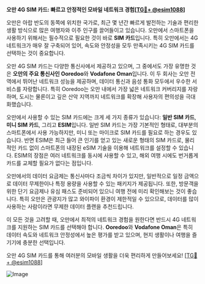 **오만 4G SIM 카드: 빠르고 안정적인 모바일 네트워크 경험[[TG💪+ @esim1088](https://t.me/s/esim1088)]**

오만은 아랍 반도의 동쪽에 위치한 국가로, 최근 몇 년간 빠르게 발전하는 기술과 편리한 생활 방식으로 많은 여행자와 이주 인구를 끌어들이고 있습니다. 오만에서 스마트폰을 사용하기 위해서는 필수적으로 필요한 것이 바로 **SIM 카드**입니다. 특히 오만에서는 4G 네트워크가 매우 잘 구축되어 있어, 속도와 안정성을 모두 만족시키는 4G SIM 카드를 선택하는 것이 중요합니다.

오만 4G SIM 카드는 다양한 통신사에서 제공하고 있으며, 그 중에서도 가장 유명한 것은 **오만의 주요 통신사인 Ooredoo**와 **Vodafone Oman**입니다. 이 두 회사는 오만 전역에서 뛰어난 네트워크 성능을 제공하며, 데이터 통신과 음성 통화 모두에서 우수한 서비스를 자랑합니다. 특히 Ooredoo는 오만 내에서 가장 넓은 네트워크 커버리지를 자랑하며, 도시는 물론이고 깊은 산악 지역까지 네트워크를 확장해 사용자의 편의성을 극대화했습니다.

오만에서 사용할 수 있는 SIM 카드에는 크게 세 가지 종류가 있습니다: **일반 SIM 카드**, **미니 SIM 카드**, 그리고 **ESIM**입니다. 일반 SIM 카드는 가장 기본적인 형태로, 대부분의 스마트폰에서 사용 가능하지만, 미니 또는 마이크로 SIM 카드를 필요로 하는 경우도 있습니다. 반면 ESIM은 최근 들어 큰 인기를 얻고 있는 새로운 형태의 SIM 카드로, 물리적인 카드 없이 스마트폰의 내장된 eSIM 기술을 이용해 네트워크를 설정할 수 있습니다. ESIM의 장점은 여러 네트워크를 동시에 사용할 수 있고, 해외 여행 시에도 번거롭게 카드를 교체할 필요가 없다는 점입니다.

오만에서의 데이터 요금제는 통신사마다 조금씩 차이가 있지만, 일반적으로 일정 금액으로 데이터 무제한이나 특정 용량을 사용할 수 있는 패키지가 제공됩니다. 또한, 방문객을 위한 단기 요금제나 유심 패스도 준비되어 있으니 여행 전에 미리 확인해보는 것이 좋습니다. 특히 오만은 관광지가 많고 와이파이 환경이 제한적일 수 있으므로, 데이터를 많이 사용하는 사람이라면 무제한 데이터 플랜을 추천드립니다.

이 모든 것을 고려할 때, 오만에서 최적의 네트워크 경험을 원한다면 반드시 4G 네트워크를 지원하는 SIM 카드를 선택해야 합니다. **Ooredoo**와 **Vodafone Oman**은 특히 데이터 속도와 네트워크 안정성에서 높은 평가를 받고 있으며, 현지 생활이나 여행을 즐기기에 충분한 선택입니다.

오만 4G SIM 카드를 통해 여러분의 모바일 생활을 더욱 편리하게 만들어보세요! [[TG💪+ @esim1088](https://t.me/s/esim1088)]

![Image](https://i.postimg.cc/Y0z9fWf4/image.png)